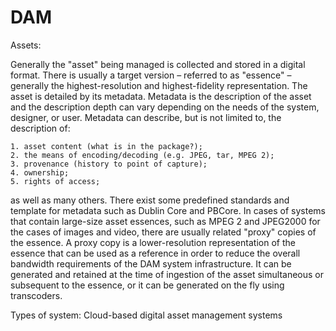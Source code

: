 # DAM

Assets:

Generally the "asset" being managed is collected and stored in a digital format. 
There is usually a target version – referred to as "essence" – generally the highest-resolution and highest-fidelity representation. 
The asset is detailed by its metadata. Metadata is the description of the asset and the description depth can vary depending on the needs of the system, 
designer, or user. 
Metadata can describe, but is not limited to, the description of: 

    1. asset content (what is in the package?); 
    2. the means of encoding/decoding (e.g. JPEG, tar, MPEG 2); 
    3. provenance (history to point of capture); 
    4. ownership; 
    5. rights of access; 

as well as many others. 
There exist some predefined standards and template for metadata such as Dublin Core and PBCore. 
In cases of systems that contain large-size asset essences, such as MPEG 2 and JPEG2000 for the cases of images and video, 
there are usually related "proxy" copies of the essence. 
A proxy copy is a lower-resolution representation of the essence that can be used as a reference in order to reduce the overall bandwidth requirements of 
the DAM system infrastructure. 
It can be generated and retained at the time of ingestion of the asset simultaneous or subsequent to the essence, or it can be generated on the fly using transcoders.

Types of system:
Cloud-based digital asset management systems